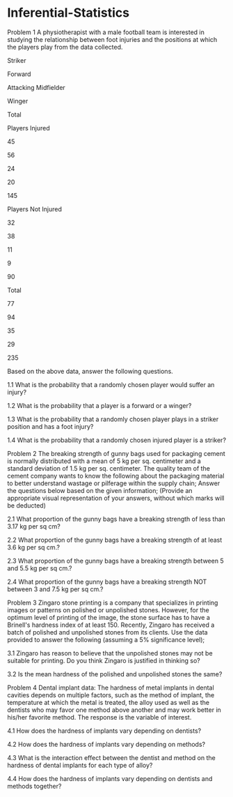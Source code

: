 # Inferential-Statistics


Problem 1
A physiotherapist with a male football team is interested in studying the relationship between foot injuries and the positions at which the players play from the data collected.

 

Striker

Forward

Attacking Midfielder

Winger

Total

Players Injured

45

56

24

20

145

Players Not Injured

32

38

11

9

90

Total

77

94

35

29

235

Based on the above data, answer the following questions.

1.1 What is the probability that a randomly chosen player would suffer an injury?

1.2 What is the probability that a player is a forward or a winger?

1.3 What is the probability that a randomly chosen player plays in a striker position and has a foot injury?

1.4 What is the probability that a randomly chosen injured player is a striker?

Problem 2
The breaking strength of gunny bags used for packaging cement is normally distributed with a mean of 5 kg per sq. centimeter and a standard deviation of 1.5 kg per sq. centimeter. The quality team of the cement company wants to know the following about the packaging material to better understand wastage or pilferage within the supply chain; Answer the questions below based on the given information; (Provide an appropriate visual representation of your answers, without which marks will be deducted)

2.1 What proportion of the gunny bags have a breaking strength of less than 3.17 kg per sq cm?

2.2 What proportion of the gunny bags have a breaking strength of at least 3.6 kg per sq cm.?

2.3 What proportion of the gunny bags have a breaking strength between 5 and 5.5 kg per sq cm.?

2.4 What proportion of the gunny bags have a breaking strength NOT between 3 and 7.5 kg per sq cm.?

Problem 3
Zingaro stone printing is a company that specializes in printing images or patterns on polished or unpolished stones. However, for the optimum level of printing of the image, the stone surface has to have a Brinell's hardness index of at least 150. Recently, Zingaro has received a batch of polished and unpolished stones from its clients. Use the data provided to answer the following (assuming a 5% significance level);

3.1 Zingaro has reason to believe that the unpolished stones may not be suitable for printing. Do you think Zingaro is justified in thinking so?

3.2 Is the mean hardness of the polished and unpolished stones the same?

Problem 4
Dental implant data: The hardness of metal implants in dental cavities depends on multiple factors, such as the method of implant, the temperature at which the metal is treated, the alloy used as well as the dentists who may favor one method above another and may work better in his/her favorite method. The response is the variable of interest.

4.1 How does the hardness of implants vary depending on dentists?

4.2 How does the hardness of implants vary depending on methods?

4.3 What is the interaction effect between the dentist and method on the hardness of dental implants for each type of alloy?

4.4 How does the hardness of implants vary depending on dentists and methods together?

